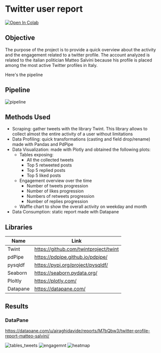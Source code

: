 # Twitter user report

[![Open In Colab](https://colab.research.google.com/assets/colab-badge.svg)](https://colab.research.google.com/drive/1zTEQUdC5gWU8osT17VQ3hw9jSJsJQHI7?usp=sharing)


## Objective
The purpose of the project is to provide a quick overview about the activity and the engagement related to a twitter profile. The account analyzed is related to the italian politician Matteo Salvini because his profile is placed among the most active Twitter profiles in Italy.

Here's the pipeline

## Pipeline

![pipeline](https://user-images.githubusercontent.com/60407477/147119638-33dcc4df-cc99-40ae-96c7-5acd4c1fd95c.PNG)

## Methods Used

* Scraping: gather tweets with the library Twint. This library allows to collect almost the entire activity of a user without limitations
* Data Profiling: quick transformations (casting and field drop/rename) made with Pandas and PdPipe
* Data Visualization: made with Plotly and obtained the following plots:
  * Tables exposing:
      * All the collected tweets
      * Top 5 retweeted posts
      * Top 5 replied posts
      * Top 5 liked posts
  * Engagement overview over the time
      * Number of tweets progression
      * Number of likes progression
      * Numbers of retweets progression
      * Number of replies progression
  * Waffle chart to show the overall activity on weekday and month 
* Data Consumption: static report made with Datapane

## Libraries

|Name     | Link   | 
|---------|-----------------|
| Twint | https://github.com/twintproject/twint|
| pdPipe | https://pdpipe.github.io/pdpipe/|
| pysqldf | https://pypi.org/project/pysqldf/ |
| Seaborn | https://seaborn.pydata.org/|
| Ploltly | https://plotly.com/ |
| Datapane | https://datapane.com/ |

## Results
### DataPane
https://datapane.com/u/airaghidavide/reports/M7bQbw3/twitter-profile-report-matteo-salvini/

![tables_tweets](https://user-images.githubusercontent.com/60407477/148048938-0aca5155-5a5d-41b7-b00f-3e1f101c88fd.PNG)
![engagemnt](https://user-images.githubusercontent.com/60407477/148048971-dc25510b-7ba8-4efd-8719-b1f970d8de56.PNG)
![heatmap](https://user-images.githubusercontent.com/60407477/148048913-697d501a-5fc9-4b75-a450-30d892928cbd.PNG)


